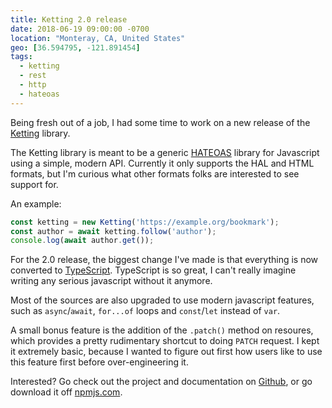 ```yaml
---
title: Ketting 2.0 release
date: 2018-06-19 09:00:00 -0700
location: "Monteray, CA, United States"
geo: [36.594795, -121.891454]
tags:
  - ketting
  - rest
  - http
  - hateoas
---
```


Being fresh out of a job, I had some time to work on a new release of the
[Ketting][1] library.

The Ketting library is meant to be a generic [HATEOAS][2] library for
Javascript using a simple, modern API. Currently it only supports the HAL and
HTML formats, but I'm curious what other formats folks are interested to see
support for.

An example:

```js
const ketting = new Ketting('https://example.org/bookmark');
const author = await ketting.follow('author');
console.log(await author.get());
```

For the 2.0 release, the biggest change I've made is that everything is now
converted to [TypeScript][3]. TypeScript is so great, I can't really imagine
writing any serious javascript without it anymore.

Most of the sources are also upgraded to use modern javascript features, such
as `async`/`await`, `for...of` loops and `const`/`let` instead of `var`.

A small bonus feature is the addition of the `.patch()` method on resoures,
which provides a pretty rudimentary shortcut to doing `PATCH` request. I kept
it extremely basic, because I wanted to figure out first how users like to use
this feature first before over-engineering it.

Interested? Go check out the project and documentation on [Github][1], or go
download it off [npmjs.com][4].

[1]: http://github.com/evert/ketting "The Ketting library"
[2]: https://en.wikipedia.org/wiki/HATEOAS "HATEOAS"
[3]: https://www.typescriptlang.org/
[4]: https://www.npmjs.com/package/ketting

